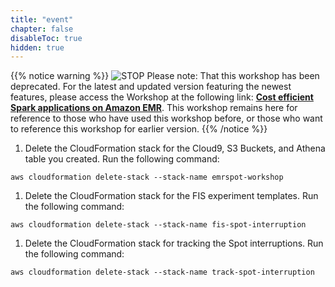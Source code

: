 ```yaml
---
title: "event"
chapter: false
disableToc: true
hidden: true
---
```


{{% notice warning %}}
![STOP](../images/stop_small.png)
Please note: That this workshop has been deprecated. For the latest and updated version featuring the newest features, please access the Workshop at the following link: **[Cost efficient Spark applications on Amazon EMR](https://catalog.us-east-1.prod.workshops.aws/workshops/aaa003a7-9c9e-46ad-af28-477b0d906f47/en-US)**.
This workshop remains here for reference to those who have used this workshop before, or those who want to reference this workshop for earlier version.
{{% /notice %}}


1. Delete the CloudFormation stack for the Cloud9, S3 Buckets, and Athena table you created. Run the following command:
```
aws cloudformation delete-stack --stack-name emrspot-workshop
```
1. Delete the CloudFormation stack for the FIS experiment templates. Run the following command:
```
aws cloudformation delete-stack --stack-name fis-spot-interruption
```
1. Delete the CloudFormation stack for tracking the Spot interruptions. Run the following command:
```
aws cloudformation delete-stack --stack-name track-spot-interruption
```